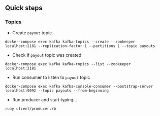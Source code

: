 ## Quick steps
### Topics

- Create `payout` topic
```
docker-compose exec kafka kafka-topics --create --zookeeper localhost:2181 --replication-factor 1 --partitions 1 --topic payouts
```

- Check if `payout` topic was created
```
docker-compose exec kafka kafka-topics --list --zookeeper localhost:2181
```

- Run consumer to listen to `payout` topic
```
docker-compose exec kafka kafka-console-consumer --bootstrap-server localhost:9092 --topic payouts --from-beginning
```

- Run producer and start typing...
```
ruby client/producer.rb
```
